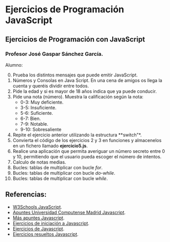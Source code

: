 # Ejercicios de Programación JavaScript
## Ejercicios de Programación con JavaScript
### Profesor José Gaspar Sánchez García.
Alumno:

0. Prueba los distintos mensajes que puede emitir JavaScript.
1. Números y Consolas en Java Script. En una cena de amigos os llega la cuenta y queréis dividir entre todos.   
2. Pide la edad y si es mayor de 18 años indica que ya puede conducir.
3. Pide una nota (número). Muestra la calificación según la nota:
    - 0-3: Muy deficiente.
    - 3-5: Insuficiente.
    - 5-6: Suficiente.
    - 6-7: Bien.
    - 7-9: Notable.
    - 9-10: Sobresaliente
4. Repite el ejercicio anterior utilizando la estructura **switch"*.
5. Convierta el código de los ejercicios 2 y 3 en funciones y almacenelos en un fichero llamado **ejercicio5.js**.
6. Realice una aplicación que permita averiguar un número secreto entre 0 y 10, permitiendo que el usuario pueda escoger el número de intentos.
7. Calculo de notas medias.
8. Bucles: tablas de multiplicar con bucle *for*.
9. Bucles: tablas de multiplicar con bucle *do-while*.
10. Bucles: tablas de multiplicar con bucle *while*.

## Referencias:
- [W3Schools JavaScript](https://www.w3schools.com/js/).
- [Apuntes Universidad Computense Madrid Javascript](https://www.fdi.ucm.es/profesor/jpavon/web/24-javascript.pdf).
- [Más apuntes Javascript](https://www.fdi.ucm.es/profesor/fpeinado/courses/webtech/Tema5-JavaScript1.pdf).
- [Ejercicios de iniciación a Javascript](https://tutobasico.com/basicos-javascript/).
- [Ejercicios de Javascript](https://www.uv.es/mplac/LaNau/4_Javascript/Ejercicios.htm).
- [Ejercicios resueltos Javascript](https://www.programacionfacil.org/cursos/javascript/javascript_ejercicios_resueltos_1.html).